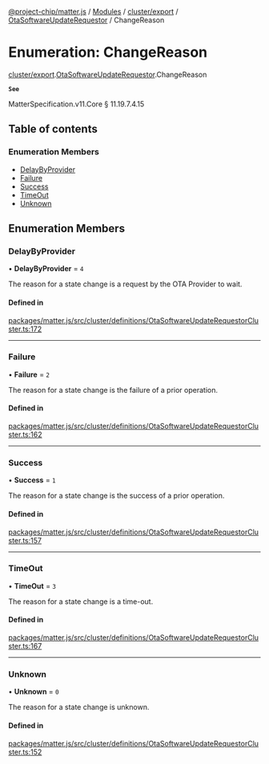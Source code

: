 [@project-chip/matter.js](../README.md) / [Modules](../modules.md) / [cluster/export](../modules/cluster_export.md) / [OtaSoftwareUpdateRequestor](../modules/cluster_export.OtaSoftwareUpdateRequestor.md) / ChangeReason

# Enumeration: ChangeReason

[cluster/export](../modules/cluster_export.md).[OtaSoftwareUpdateRequestor](../modules/cluster_export.OtaSoftwareUpdateRequestor.md).ChangeReason

**`See`**

MatterSpecification.v11.Core § 11.19.7.4.15

## Table of contents

### Enumeration Members

- [DelayByProvider](cluster_export.OtaSoftwareUpdateRequestor.ChangeReason.md#delaybyprovider)
- [Failure](cluster_export.OtaSoftwareUpdateRequestor.ChangeReason.md#failure)
- [Success](cluster_export.OtaSoftwareUpdateRequestor.ChangeReason.md#success)
- [TimeOut](cluster_export.OtaSoftwareUpdateRequestor.ChangeReason.md#timeout)
- [Unknown](cluster_export.OtaSoftwareUpdateRequestor.ChangeReason.md#unknown)

## Enumeration Members

### DelayByProvider

• **DelayByProvider** = ``4``

The reason for a state change is a request by the OTA Provider to wait.

#### Defined in

[packages/matter.js/src/cluster/definitions/OtaSoftwareUpdateRequestorCluster.ts:172](https://github.com/project-chip/matter.js/blob/558e12c94a201592c28c7bc0743705360b3e5ca6/packages/matter.js/src/cluster/definitions/OtaSoftwareUpdateRequestorCluster.ts#L172)

___

### Failure

• **Failure** = ``2``

The reason for a state change is the failure of a prior operation.

#### Defined in

[packages/matter.js/src/cluster/definitions/OtaSoftwareUpdateRequestorCluster.ts:162](https://github.com/project-chip/matter.js/blob/558e12c94a201592c28c7bc0743705360b3e5ca6/packages/matter.js/src/cluster/definitions/OtaSoftwareUpdateRequestorCluster.ts#L162)

___

### Success

• **Success** = ``1``

The reason for a state change is the success of a prior operation.

#### Defined in

[packages/matter.js/src/cluster/definitions/OtaSoftwareUpdateRequestorCluster.ts:157](https://github.com/project-chip/matter.js/blob/558e12c94a201592c28c7bc0743705360b3e5ca6/packages/matter.js/src/cluster/definitions/OtaSoftwareUpdateRequestorCluster.ts#L157)

___

### TimeOut

• **TimeOut** = ``3``

The reason for a state change is a time-out.

#### Defined in

[packages/matter.js/src/cluster/definitions/OtaSoftwareUpdateRequestorCluster.ts:167](https://github.com/project-chip/matter.js/blob/558e12c94a201592c28c7bc0743705360b3e5ca6/packages/matter.js/src/cluster/definitions/OtaSoftwareUpdateRequestorCluster.ts#L167)

___

### Unknown

• **Unknown** = ``0``

The reason for a state change is unknown.

#### Defined in

[packages/matter.js/src/cluster/definitions/OtaSoftwareUpdateRequestorCluster.ts:152](https://github.com/project-chip/matter.js/blob/558e12c94a201592c28c7bc0743705360b3e5ca6/packages/matter.js/src/cluster/definitions/OtaSoftwareUpdateRequestorCluster.ts#L152)
